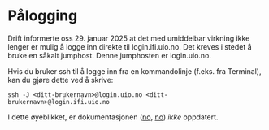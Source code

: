 # Pålogging

Drift informerte oss 29. januar 2025 at det med umiddelbar virkning ikke lenger er mulig å logge inn
direkte til login.ifi.uio.no.
Det kreves i stedet å bruke en såkalt jumphost.
Denne jumphosten er login.uio.no.

Hvis du bruker ssh til å logge inn fra en kommandolinje (f.eks. fra Terminal), kan du gjøre dette ved å skrive:
```
ssh -J <ditt-brukernavn>@login.uio.no <ditt-brukernavn>@login.ifi.uio.no
```

I dette øyeblikket, er dokumentasjonen
([no](https://www.uio.no/tjenester/it/maskin/linux/hjelp/tips/login.html),
[no](https://www.uio.no/tjenester/it/maskin/linux/hjelp/tips/en/login.html))
_ikke_ oppdatert.

